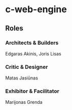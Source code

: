 # c-web-engine

## Roles

### Architects & Builders
Edgaras Akinis, Joris Lisas

### Critic & Designer
Matas Jasiūnas

### Exhibitor & Facilitator
Marijonas Grenda
